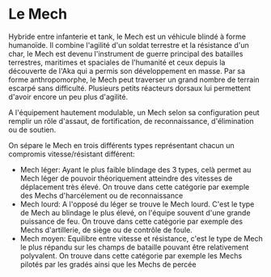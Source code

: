 # Le Mech
Hybride entre infanterie et tank, le Mech est un véhicule blindé à forme humanoïde. Il combine l'agilité d'un soldat terrestre et la résistance d'un char, le Mech est devenu l'instrument de guerre principal des batailles terrestres, maritimes et spaciales de l'humanité et ceux depuis la découverte de l'Aka qui a permis son développement en masse. 
Par sa forme anthropomorphe, le Mech peut traverser un grand nombre de terrain escarpé sans difficulté. Plusieurs petits réacteurs dorsaux lui permettent d'avoir encore un peu plus d'agilité.

A l'équipement hautement modulable, un Mech selon sa configuration peut remplir un rôle d'assaut, de fortification, de reconnaissance, d'élimination ou de soutien. 

On sépare le Mech en trois différents types représentant chacun un compromis vitesse/résistant différent:
- Mech léger: Ayant le plus faible blindage des 3 types, celà permet au Mech léger de pouvoir théoriquement atteindre des vitesses de déplacement très élevé. On trouve dans cette catégorie par exemple des Mechs d'harcélement ou de reconnaissance
- Mech lourd: A l'opposé du léger se trouve le Mech lourd. C'est le type de Mech au blindage le plus élevé, on l'équipe souvent d'une grande puissance de feu. On trouve dans cette catégorie par exemple des Mechs d'artillerie, de siège ou de contrôle de foule.
- Mech moyen: Equilibre entre vitesse et résistance, c'est le type de Mech le plus répandu sur les champs de bataille pouvant être relativement polyvalent. On trouve dans cette catégorie par exemple les Mechs pilotés par les gradés ainsi que les Mechs de percée

